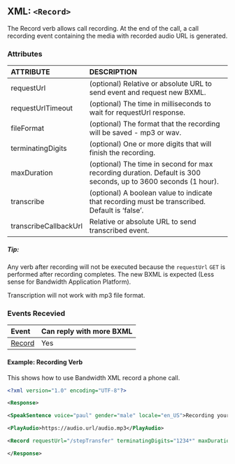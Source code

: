
## XML: `<Record>`
The Record verb allows call recording. At the end of the call, a call recording event containing the media with recorded audio URL is generated.


### Attributes
| ATTRIBUTE             | DESCRIPTION                                                                                                    |
|:----------------------|:---------------------------------------------------------------------------------------------------------------|
| requestUrl            | (optional) Relative or absolute URL to send event and request new BXML.                                        |
| requestUrlTimeout     | (optional) The time in milliseconds to wait for requestUrl response.                                           |
| fileFormat            | (optional) The format that the recording will be saved - mp3 or wav.                                           |
| terminatingDigits     | (optional) One or more digits that will finish the recording.                                                  |
| maxDuration           | (optional) The time in second for max recording duration. Default is 300 seconds, up to 3600 seconds (1 hour). |
| transcribe            | (optional) A boolean value to indicate that recording must be transcribed. Default is ‘false’.                 |
| transcribeCallbackUrl | Relative or absolute URL to send transcribed event.                                                            |

##### Tip:
Any verb after recording will not be executed because the `requestUrl` <code class="get">GET</code> is performed after recording completes. The new BXML is expected (Less sense for Bandwidth Application Platform).

<aside class="alert general small">
<p>
Transcription will not work with mp3 file format.
</p>
</aside>

### Events Recevied

| Event                         | Can reply with more BXML |
|:------------------------------|:-------------------------|
| [Record](events/recording.md) | Yes                      |


#### Example: Recording Verb
This shows how to use Bandwidth XML record a phone call.

```XML
<?xml version="1.0" encoding="UTF-8"?>

<Response>

<SpeakSentence voice="paul" gender="male" locale="en_US">Recording your call, type 1 2 3 4 * to stop recording</SpeakSentence>

<PlayAudio>https://audio.url/audio.mp3</PlayAudio>

<Record requestUrl="/stepTransfer" terminatingDigits="1234*" maxDuration="60" transcribe="true" transcribeCallbackUrl="https://transcribe.url/result"/ >

</Response>
```


